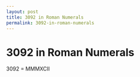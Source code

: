 ```yaml
---
layout: post
title: 3092 in Roman Numerals
permalink: 3092-in-roman-numerals
---
```


# 3092 in Roman Numerals

3092 = MMMXCII
